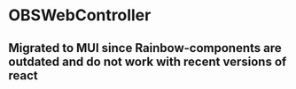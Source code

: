 # OBSWebController

## Migrated to MUI since Rainbow-components are outdated and do not work with recent versions of react
